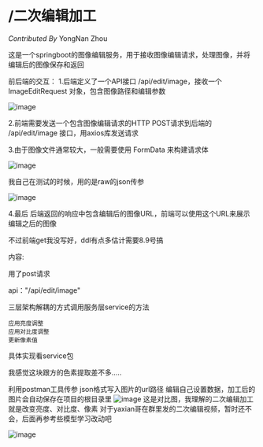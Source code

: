 # **/二次编辑加工**

*Contributed By* YongNan Zhou

这是一个springboot的图像编辑服务，用于接收图像编辑请求，处理图像，并将编辑后的图像保存和返回

前后端的交互：
1.后端定义了一个API接口 /api/edit/image，接收一个 ImageEditRequest 对象，包含图像路径和编辑参数

![image](https://github.com/user-attachments/assets/3411afea-10ab-4c0d-9d42-3096b2fd3fcf)

2.前端需要发送一个包含图像编辑请求的HTTP POST请求到后端的 /api/edit/image 接口，用axios库发送请求

3.由于图像文件通常较大，一般需要使用 FormData 来构建请求体

![image](https://github.com/user-attachments/assets/8850b046-e62c-4a99-87ec-c398ce7834af)

我自己在测试的时候，用的是raw的json传参

![image](https://github.com/user-attachments/assets/e682dd21-03d7-4117-aab0-604263ea42c2)



4.最后  后端返回的响应中包含编辑后的图像URL，前端可以使用这个URL来展示编辑之后的图像

不过前端get我没写好，ddl有点多估计需要8.9号搞

内容:

用了post请求

api："/api/edit/image"

三层架构解耦的方式调用服务层service的方法

```
应用亮度调整
应用对比度调整
更新像素值
```

具体实现看service包

我感觉这块跟方的色素提取差不多.....

利用postman工具传参
json格式写入图片的url路径
编辑自己设置数据，加工后的图片会自动保存在项目的根目录里
![image](https://github.com/user-attachments/assets/8cdc6963-9ed6-4413-bbe5-28b2aa7264f2)
这是对比图，我理解的二次编辑加工就是改变亮度、对比度、像素
对于yaxian哥在群里发的二次编辑视频，暂时还不会，后面再参考些模型学习改动吧

![image](https://github.com/user-attachments/assets/a1f6c57d-e462-435d-b878-1df9e86ef6df)